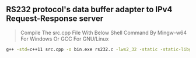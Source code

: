## RS232 protocol's data buffer adapter to IPv4 Request-Response server
>  Compile The src.cpp File With Below Shell Command By Mingw-w64 For Windows Or GCC For GNU/Linux

```sh
g++ -std=c++11 src.cpp -o bin.exe rs232.c -lws2_32 -static -static-libgcc -static-libstdc++ -municode
```
